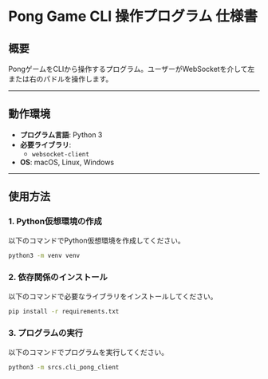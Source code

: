 # Pong Game CLI 操作プログラム 仕様書

## 概要
PongゲームをCLIから操作するプログラム。ユーザーがWebSocketを介して左または右のパドルを操作します。

---

## 動作環境
- **プログラム言語**: Python 3
- **必要ライブラリ**:
  - `websocket-client`
- **OS**: macOS, Linux, Windows

---

## 使用方法
### 1. Python仮想環境の作成
以下のコマンドでPython仮想環境を作成してください。
```bash
python3 -m venv venv
```
### 2. 依存関係のインストール
以下のコマンドで必要なライブラリをインストールしてください。
```bash
pip install -r requirements.txt
```
### 3. プログラムの実行
以下のコマンドでプログラムを実行してください。
```bash
python3 -m srcs.cli_pong_client
```